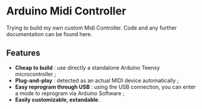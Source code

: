 # Arduino Midi Controller
Trying to build my own custom Midi Controller. Code and any further documentation can be found here.

Features
--------
- **Cheap to build** : use directly a standalone Arduino Teensy microcontroller ;
- **Plug-and-play** : detected as an actual MIDI device automatically ;
- **Easy reprogram through USB** : using the USB connection, you can enter a mode to reprogram via Arduino Software ;
- **Easily customizable, extandable**.
